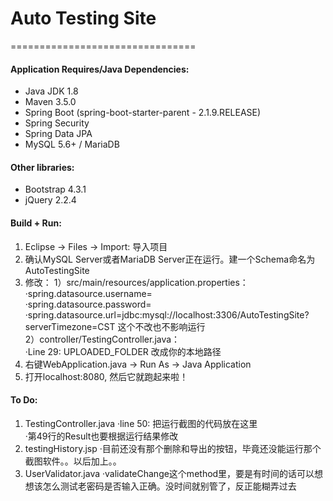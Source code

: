 # Auto Testing Site
================================

#### Application Requires/Java Dependencies:
- Java JDK 1.8
- Maven 3.5.0
- Spring Boot (spring-boot-starter-parent - 2.1.9.RELEASE)
- Spring Security
- Spring Data JPA
- MySQL 5.6+ / MariaDB

#### Other libraries:
- Bootstrap 4.3.1
- jQuery 2.2.4

#### Build + Run:

1. Eclipse -> Files -> Import: 导入项目
2. 确认MySQL Server或者MariaDB Server正在运行。建一个Schema命名为AutoTestingSite
3. 修改：
  1）src/main/resources/application.properties：
      ·spring.datasource.username=    
      ·spring.datasource.password=    
      ·spring.datasource.url=jdbc:mysql://localhost:3306/AutoTestingSite?serverTimezone=CST 这个不改也不影响运行    
  2）controller/TestingController.java：    
      ·Line 29: UPLOADED_FOLDER 改成你的本地路径
4. 右键WebApplication.java -> Run As -> Java Application
5. 打开localhost:8080, 然后它就跑起来啦！

#### To Do:
1. TestingController.java 
  ·line 50: 把运行截图的代码放在这里   
  ·第49行的Result也要根据运行结果修改   
2. testingHistory.jsp
  ·目前还没有那个删除和导出的按钮，毕竟还没能运行那个截图软件。。以后加上。。   
3. UserValidator.java
  ·validateChange这个method里，要是有时间的话可以想想该怎么测试老密码是否输入正确。没时间就别管了，反正能糊弄过去

